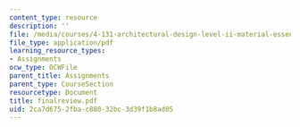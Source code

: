 ```yaml
---
content_type: resource
description: ''
file: /media/courses/4-131-architectural-design-level-ii-material-essence-the-glass-house-fall-2003/2ca7d6752fbac88032bc3d39f1b8ad05_finalreview.pdf
file_type: application/pdf
learning_resource_types:
- Assignments
ocw_type: OCWFile
parent_title: Assignments
parent_type: CourseSection
resourcetype: Document
title: finalreview.pdf
uid: 2ca7d675-2fba-c880-32bc-3d39f1b8ad05
---
```

